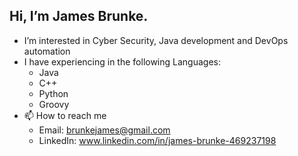 ## Hi, I’m James Brunke. 
- I’m interested in Cyber Security, Java development and DevOps automation
- I have experiencing in the following Languages: 
  - Java
  - C++
  - Python
  - Groovy
- 📫 How to reach me 
  - Email: brunkejames@gmail.com
  - LinkedIn: www.linkedin.com/in/james-brunke-469237198

<!---
jamesbrunke/jamesbrunke is a ✨ special ✨ repository because its `README.md` (this file) appears on your GitHub profile.
You can click the Preview link to take a look at your changes.
--->
